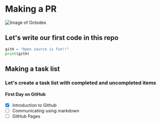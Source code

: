 # Making a PR
![Image of Octodex](https://encrypted-tbn0.gstatic.com/images?q=tbn:ANd9GcTxxz-fxa41dPZlDvaQksgkfvb5ZlzafIOTlQ&usqp=CAU)

## Let's write our first code in this repo
``` python
gitH = "Open source is fun!!"
print(gitH)
```
## Making a task list
### Let's create a task list with completed and uncompleted items
#### First Day on GitHub
- [x] Introduction to Github
- [ ] Communicating using markdown
- [ ] GitHub Pages
